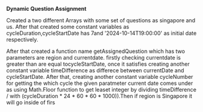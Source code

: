 ******Dynamic Question Assignment******


  Created a two different Arrays with some set of questions as singapore and us. After that created some constant variables as cycleDuration,cycleStartDate has  7and  '2024-10-14T19:00:00' as initial date  respectively. 
  
  After that created a function name getAssignedQuestion which has two parameters are region and currentdate. firstly checking currentdate is greater than are equal tocycleStartDate, once it satisfies creating another constant variable timeDifference as differece between currentDate and cycleStartDate. After that, creating another constant variable cycleNumber for getting the which cycle the given paratmeter current date comes under as using Math.Floor function to get leaset integer by dividing  timeDifference / with (cycleDuration * 24 * 60 * 60 * 1000)).Then if region is Singapore it will go inside of firs
